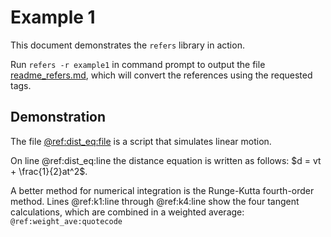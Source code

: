 # Example 1
This document demonstrates the `refers` library in action.

Run `refers -r example1` in command prompt to output the file [readme_refers.md](readme_refers.md), which will convert the references using the requested tags.

## Demonstration
The file [@ref:dist_eq:file](@ref:dist_eq:link) is a script that simulates linear motion.

On line @ref:dist_eq:line the distance equation is written as follows: $d = vt + \frac{1}{2}at^2$. 

A better method for numerical integration is the Runge-Kutta fourth-order method. 
Lines @ref:k1:line through @ref:k4:line show the four tangent calculations, which are combined in a weighted average:
`@ref:weight_ave:quotecode`

